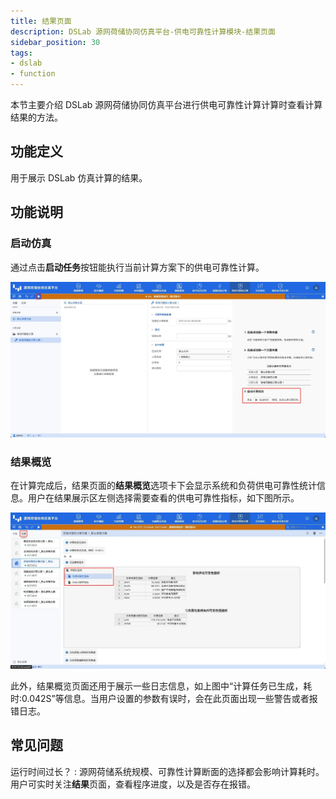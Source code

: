 ```yaml
---
title: 结果页面
description: DSLab 源网荷储协同仿真平台-供电可靠性计算模块-结果页面
sidebar_position: 30
tags:
- dslab
- function
---
```


本节主要介绍 DSLab 源网荷储协同仿真平台进行供电可靠性计算计算时查看计算结果的方法。

## 功能定义

用于展示 DSLab 仿真计算的结果。

## 功能说明

### 启动仿真

通过点击**启动任务**按钮能执行当前计算方案下的供电可靠性计算。

![启动供电可靠性计算](./start.png "启动供电可靠性计算")

### 结果概览

在计算完成后，结果页面的**结果概览**选项卡下会显示系统和负荷供电可靠性统计信息。用户在结果展示区左侧选择需要查看的供电可靠性指标，如下图所示。

![结果概览 =x500](./overview.png "结果概览")

此外，结果概览页面还用于展示一些日志信息，如上图中“计算任务已生成，耗时:0.042S”等信息。当用户设置的参数有误时，会在此页面出现一些警告或者报错日志。

## 常见问题

运行时间过长？
:   源网荷储系统规模、可靠性计算断面的选择都会影响计算耗时。用户可实时关注**结果**页面，查看程序进度，以及是否存在报错。

